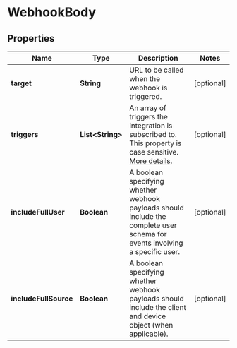 

# WebhookBody


## Properties

| Name | Type | Description | Notes |
|------------ | ------------- | ------------- | -------------|
|**target** | **String** | URL to be called when the webhook is triggered. |  [optional] |
|**triggers** | **List&lt;String&gt;** | An array of triggers the integration is subscribed to. This property is case sensitive. [More details](https://developer.zendesk.com/api-reference/conversations/#section/Webhook-Triggers). |  [optional] |
|**includeFullUser** | **Boolean** | A boolean specifying whether webhook payloads should include the complete user schema for events involving a specific user. |  [optional] |
|**includeFullSource** | **Boolean** | A boolean specifying whether webhook payloads should include the client and device object (when applicable). |  [optional] |



